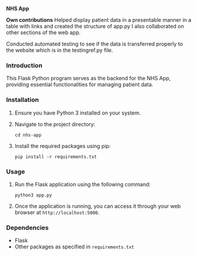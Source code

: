 **NHS App**

**Own contributions**
Helped display patient data in a presentable manner in a table with links and created the structure of app.py 
I also collaborated on other sections of the web app.

Conducted automated testing to see if the data is transferred properly to the website which is in the testingref.py file.
### Introduction

This Flask Python program serves as the backend for the NHS App, providing essential functionalities for managing patient data.

### Installation

1. Ensure you have Python 3 installed on your system.

2. Navigate to the project directory:
   ```
   cd nhs-app
   ```
3. Install the required packages using pip:
   ```
   pip install -r requirements.txt
   ```

### Usage

1. Run the Flask application using the following command:
   ```
   python3 app.py
   ```
2. Once the application is running, you can access it through your web browser at `http://localhost:5000`.

### Dependencies

- Flask
- Other packages as specified in `requirements.txt`


